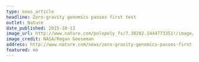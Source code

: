 ```yaml
---
type: news_article
headline: Zero-gravity genomics passes first test
outlet: Nature
date_published: 2015-10-13
image_url: http://www.nature.com/polopoly_fs/7.30282.1444773351!/image/zero-gravity-genomics_Naturejournal_science_research.jpg_gen/derivatives/landscape_630/zero-gravity-genomics_Naturejournal_science_research.jpg
image_credit: NASA/Regan Geeseman
address: http://www.nature.com/news/zero-gravity-genomics-passes-first-test-1.18537
featured: no
---
```

